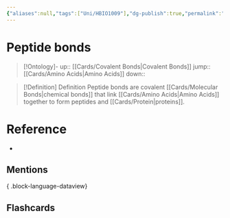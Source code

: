 ```yaml
---
{"aliases":null,"tags":["Uni/HBIO1009"],"dg-publish":true,"permalink":"/cards/peptide-bonds/","dgPassFrontmatter":true}
---
```


# Peptide bonds

> [!Ontology]-
> up:: [[Cards/Covalent Bonds\|Covalent Bonds]]
> jump:: [[Cards/Amino Acids\|Amino Acids]]
> down:: 

> [!Definition] Definition
> Peptide bonds are covalent [[Cards/Molecular Bonds\|chemical bonds]] that link [[Cards/Amino Acids\|Amino Acids]] together to form peptides and [[Cards/Protein\|proteins]].

# Reference

- 

## Mentions


{ .block-language-dataview}

## Flashcards